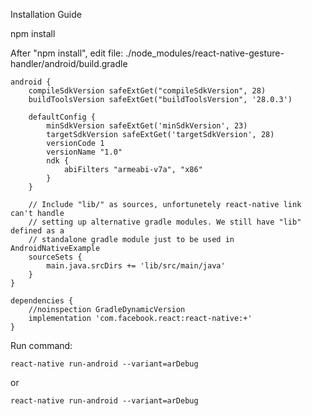 Installation Guide

npm install

After "npm install", edit file: ./node_modules/react-native-gesture-handler/android/build.gradle

```
android {
    compileSdkVersion safeExtGet("compileSdkVersion", 28)
    buildToolsVersion safeExtGet("buildToolsVersion", '28.0.3')

    defaultConfig {
        minSdkVersion safeExtGet('minSdkVersion', 23)
        targetSdkVersion safeExtGet('targetSdkVersion', 28)
        versionCode 1
        versionName "1.0"
        ndk {
            abiFilters "armeabi-v7a", "x86"
        }
    }

    // Include "lib/" as sources, unfortunetely react-native link can't handle
    // setting up alternative gradle modules. We still have "lib" defined as a
    // standalone gradle module just to be used in AndroidNativeExample
    sourceSets {
        main.java.srcDirs += 'lib/src/main/java'
    }
}

dependencies {
    //noinspection GradleDynamicVersion
    implementation 'com.facebook.react:react-native:+'
}

```


Run command:

```react-native run-android --variant=arDebug```

or

```react-native run-android --variant=arDebug```
